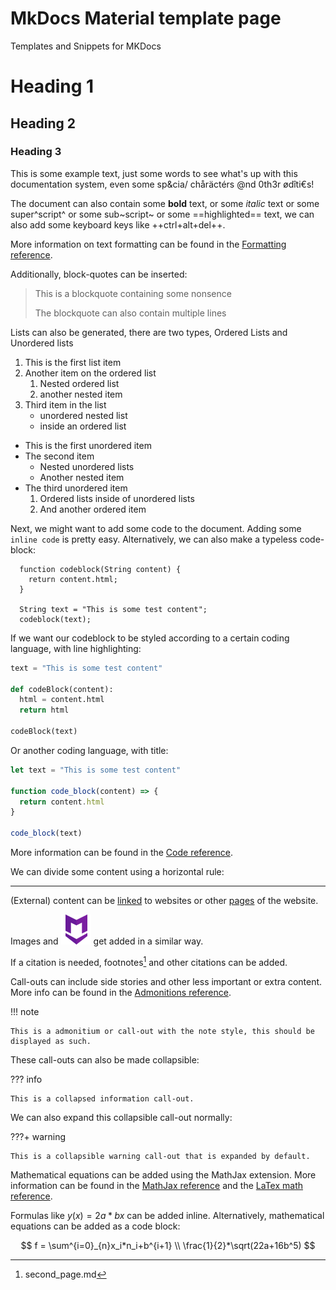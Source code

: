 # MkDocs Material template page

Templates and Snippets for MKDocs

# Heading 1

## Heading 2

### Heading 3

This is some example text, just some words to see what's up with this documentation system, even some sp&cia/ chåräctérs @nd 0th3r ødîti€s!

The document can also contain some **bold** text, or some _italic_ text or some super^script^ or some sub~script~ or some ==highlighted== text, we can also add some keyboard keys like ++ctrl+alt+del++.

More information on text formatting can be found in the [Formatting reference].

[Formatting reference]:https://squidfunk.github.io/mkdocs-material/reference/formatting/

Additionally, block-quotes can be inserted:

> This is a blockquote containing some nonsence
>
> The blockquote can also contain multiple lines

Lists can also be generated, there are two types, Ordered Lists and Unordered lists

1. This is the first list item
2. Another item on the ordered list
    1. Nested ordered list
    2. another nested item
3. Third item in the list
    - unordered nested list
    - inside an ordered list

- This is the first unordered item
- The second item
    - Nested unordered lists
    - Another nested item
- The third unordered item
    1. Ordered lists inside of unordered lists
    2. And another ordered item

Next, we might want to add some code to the document. Adding some `inline code` is pretty easy. Alternatively, we can also make a typeless code-block:

```
  function codeblock(String content) {
    return content.html;
  }

  String text = "This is some test content";
  codeblock(text);
```

If we want our codeblock to be styled according to a certain coding language, with line highlighting:

``` py hl_lines="3"
text = "This is some test content"

def codeBlock(content):
  html = content.html
  return html

codeBlock(text)
```

Or another coding language, with title:

``` js title="codeBlock.js"
let text = "This is some test content"

function code_block(content) => {
  return content.html
}

code_block(text)
```

More information can be found in the [Code reference].

[Code reference]: https://squidfunk.github.io/mkdocs-material/reference/code-blocks/

We can divide some content using a horizontal rule:

---

(External) content can be [linked] to websites or other [pages] of the website.

[linked]: https://google.com
[pages]: second_page.md

Images and ![other graphics] get added in a similar way.

[other graphics]: https://github.com/adam-p/markdown-here/raw/master/src/common/images/icon48.png "Even some tooltip information can be displayed"

If a citation is needed, footnotes[^1] and other citations can be added.

[^1]: second_page.md

Call-outs can include side stories and other less important or extra content. More info can be found in the [Admonitions reference].

[Admonitions reference]: https://squidfunk.github.io/mkdocs-material/reference/admonitions/

!!! note

    This is a admonitium or call-out with the note style, this should be displayed as such.

These call-outs can also be made collapsible:

??? info

    This is a collapsed information call-out.

We can also expand this collapsible call-out normally:

???+ warning

    This is a collapsible warning call-out that is expanded by default.

Mathematical equations can be added using the MathJax extension. More information can be found in the [MathJax reference] and the [LaTex math reference].

Formulas like $y(x)=2a*bx$ can be added inline. Alternatively, mathematical equations can be added as a code block:

$$
  f = \sum^{i=0}_{n}x_i*n_i+b^{i+1} \\
  \frac{1}{2}*\sqrt(22a+16b^5)
$$

[MathJax reference]: https://squidfunk.github.io/mkdocs-material/reference/mathjax
[LaTex math reference]: https://en.wikibooks.org/wiki/LaTeX/Mathematics